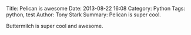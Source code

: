 Title: Pelican is awesome
Date: 2013-08-22 16:08
Category: Python
Tags: python, test
Author: Tony Stark
Summary: Pelican is super cool.

Buttermilch is super cool and awesome.
